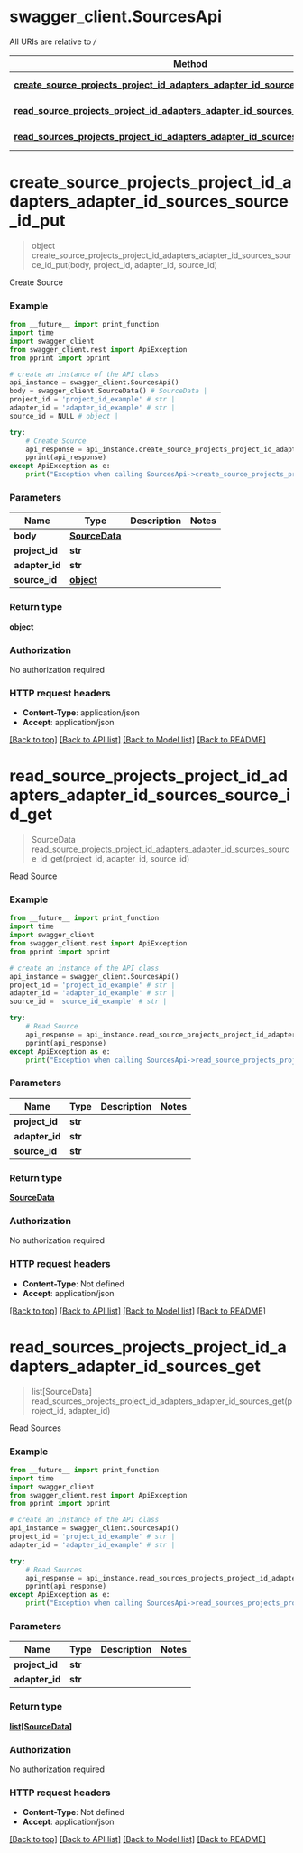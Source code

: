 # swagger_client.SourcesApi

All URIs are relative to */*

Method | HTTP request | Description
------------- | ------------- | -------------
[**create_source_projects_project_id_adapters_adapter_id_sources_source_id_put**](SourcesApi.md#create_source_projects_project_id_adapters_adapter_id_sources_source_id_put) | **PUT** /projects/{project_id}/adapters/{adapter_id}/sources/{source_id} | Create Source
[**read_source_projects_project_id_adapters_adapter_id_sources_source_id_get**](SourcesApi.md#read_source_projects_project_id_adapters_adapter_id_sources_source_id_get) | **GET** /projects/{project_id}/adapters/{adapter_id}/sources/{source_id} | Read Source
[**read_sources_projects_project_id_adapters_adapter_id_sources_get**](SourcesApi.md#read_sources_projects_project_id_adapters_adapter_id_sources_get) | **GET** /projects/{project_id}/adapters/{adapter_id}/sources | Read Sources

# **create_source_projects_project_id_adapters_adapter_id_sources_source_id_put**
> object create_source_projects_project_id_adapters_adapter_id_sources_source_id_put(body, project_id, adapter_id, source_id)

Create Source

### Example
```python
from __future__ import print_function
import time
import swagger_client
from swagger_client.rest import ApiException
from pprint import pprint

# create an instance of the API class
api_instance = swagger_client.SourcesApi()
body = swagger_client.SourceData() # SourceData | 
project_id = 'project_id_example' # str | 
adapter_id = 'adapter_id_example' # str | 
source_id = NULL # object | 

try:
    # Create Source
    api_response = api_instance.create_source_projects_project_id_adapters_adapter_id_sources_source_id_put(body, project_id, adapter_id, source_id)
    pprint(api_response)
except ApiException as e:
    print("Exception when calling SourcesApi->create_source_projects_project_id_adapters_adapter_id_sources_source_id_put: %s\n" % e)
```

### Parameters

Name | Type | Description  | Notes
------------- | ------------- | ------------- | -------------
 **body** | [**SourceData**](SourceData.md)|  | 
 **project_id** | **str**|  | 
 **adapter_id** | **str**|  | 
 **source_id** | [**object**](.md)|  | 

### Return type

**object**

### Authorization

No authorization required

### HTTP request headers

 - **Content-Type**: application/json
 - **Accept**: application/json

[[Back to top]](#) [[Back to API list]](../README.md#documentation-for-api-endpoints) [[Back to Model list]](../README.md#documentation-for-models) [[Back to README]](../README.md)

# **read_source_projects_project_id_adapters_adapter_id_sources_source_id_get**
> SourceData read_source_projects_project_id_adapters_adapter_id_sources_source_id_get(project_id, adapter_id, source_id)

Read Source

### Example
```python
from __future__ import print_function
import time
import swagger_client
from swagger_client.rest import ApiException
from pprint import pprint

# create an instance of the API class
api_instance = swagger_client.SourcesApi()
project_id = 'project_id_example' # str | 
adapter_id = 'adapter_id_example' # str | 
source_id = 'source_id_example' # str | 

try:
    # Read Source
    api_response = api_instance.read_source_projects_project_id_adapters_adapter_id_sources_source_id_get(project_id, adapter_id, source_id)
    pprint(api_response)
except ApiException as e:
    print("Exception when calling SourcesApi->read_source_projects_project_id_adapters_adapter_id_sources_source_id_get: %s\n" % e)
```

### Parameters

Name | Type | Description  | Notes
------------- | ------------- | ------------- | -------------
 **project_id** | **str**|  | 
 **adapter_id** | **str**|  | 
 **source_id** | **str**|  | 

### Return type

[**SourceData**](SourceData.md)

### Authorization

No authorization required

### HTTP request headers

 - **Content-Type**: Not defined
 - **Accept**: application/json

[[Back to top]](#) [[Back to API list]](../README.md#documentation-for-api-endpoints) [[Back to Model list]](../README.md#documentation-for-models) [[Back to README]](../README.md)

# **read_sources_projects_project_id_adapters_adapter_id_sources_get**
> list[SourceData] read_sources_projects_project_id_adapters_adapter_id_sources_get(project_id, adapter_id)

Read Sources

### Example
```python
from __future__ import print_function
import time
import swagger_client
from swagger_client.rest import ApiException
from pprint import pprint

# create an instance of the API class
api_instance = swagger_client.SourcesApi()
project_id = 'project_id_example' # str | 
adapter_id = 'adapter_id_example' # str | 

try:
    # Read Sources
    api_response = api_instance.read_sources_projects_project_id_adapters_adapter_id_sources_get(project_id, adapter_id)
    pprint(api_response)
except ApiException as e:
    print("Exception when calling SourcesApi->read_sources_projects_project_id_adapters_adapter_id_sources_get: %s\n" % e)
```

### Parameters

Name | Type | Description  | Notes
------------- | ------------- | ------------- | -------------
 **project_id** | **str**|  | 
 **adapter_id** | **str**|  | 

### Return type

[**list[SourceData]**](SourceData.md)

### Authorization

No authorization required

### HTTP request headers

 - **Content-Type**: Not defined
 - **Accept**: application/json

[[Back to top]](#) [[Back to API list]](../README.md#documentation-for-api-endpoints) [[Back to Model list]](../README.md#documentation-for-models) [[Back to README]](../README.md)

